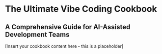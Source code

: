 # The Ultimate Vibe Coding Cookbook
## A Comprehensive Guide for AI-Assisted Development Teams

[Insert your cookbook content here - this is a placeholder]
